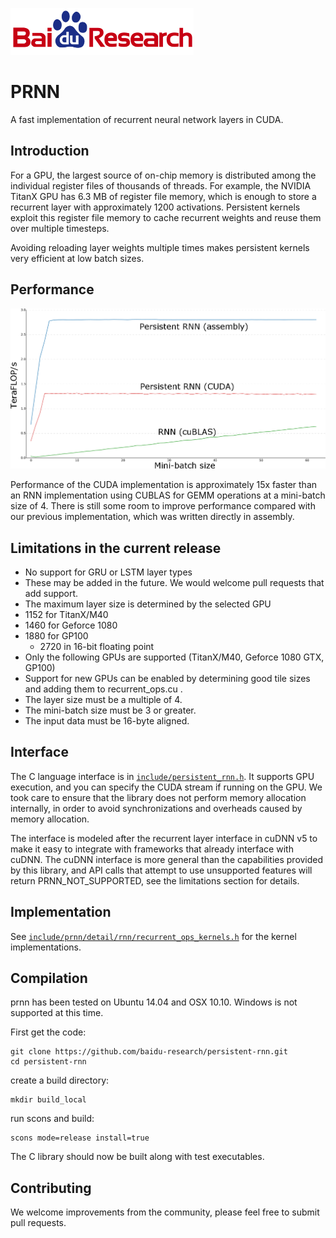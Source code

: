 ![Baidu Logo](/doc/baidu-research-logo-small.png)

# PRNN

A fast implementation of recurrent neural network layers in CUDA.

## Introduction

For a GPU, the largest source of on-chip memory is distributed among the individual register files
of thousands of threads. For example, the NVIDIA TitanX GPU has 6.3 MB of register file memory,
which is enough to store a recurrent layer with approximately 1200 activations. Persistent kernels
exploit this register file memory to cache recurrent weights and reuse them over multiple timesteps.

Avoiding reloading layer weights multiple times makes persistent kernels very efficient at low batch sizes.

## Performance

![TitanX Performance](/doc/mb-scaling.png)

Performance of the CUDA implementation is approximately 15x faster than an RNN implementation using CUBLAS for GEMM operations at a mini-batch size of 4.  There is still some room to improve performance compared with our previous implementation, which was written directly in assembly.

## Limitations in the current release

 * No support for GRU or LSTM layer types
  * These may be added in the future.  We would welcome pull requests that add support. 
 * The maximum layer size is determined by the selected GPU
  * 1152 for TitanX/M40
  * 1460 for Geforce 1080
  * 1880 for GP100
    * 2720 in 16-bit floating point
 * Only the following GPUs are supported (TitanX/M40, Geforce 1080 GTX, GP100)
  * Support for new GPUs can be enabled by determining good tile sizes and adding them to recurrent_ops.cu .
 * The layer size must be a multiple of 4.
 * The mini-batch size must be 3 or greater.
 * The input data must be 16-byte aligned.
 
## Interface

The C language interface is in [`include/persistent_rnn.h`](include/persistent_rnn.h).
It supports GPU execution, and you can specify the CUDA stream if running on the GPU. We
took care to ensure that the library does not perform memory allocation internally, in
order to avoid synchronizations and overheads caused by memory allocation.

The interface is modeled after the recurrent layer interface in cuDNN v5 to make it easy to
integrate with frameworks that already interface with cuDNN.  The cuDNN interface is more
general than the capabilities provided by this library, and API calls that attempt to use unsupported
features will return PRNN_NOT_SUPPORTED, see the limitations section for details.

## Implementation

See [`include/prnn/detail/rnn/recurrent_ops_kernels.h`](include/prnn/detail/rnn/recurrent_ops_kernels.h) for
the kernel implementations.

## Compilation

prnn has been tested on Ubuntu 14.04 and OSX 10.10.  Windows is not supported
at this time.

First get the code:

```
git clone https://github.com/baidu-research/persistent-rnn.git
cd persistent-rnn
```

create a build directory:

```
mkdir build_local
```

run scons and build:

```
scons mode=release install=true
```

The C library should now be built along with test executables.  

## Contributing

We welcome improvements from the community, please feel free to submit pull
requests.
